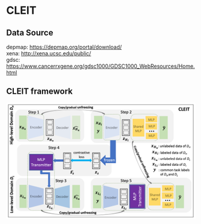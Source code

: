 # CLEIT
## Data Source
depmap: https://depmap.org/portal/download/  
xena: http://xena.ucsc.edu/public/  
gdsc: https://www.cancerrxgene.org/gdsc1000/GDSC1000_WebResources/Home.html

## CLEIT framework
![clrn_framework](./figs/CLEIT_framework.png?raw=true)




